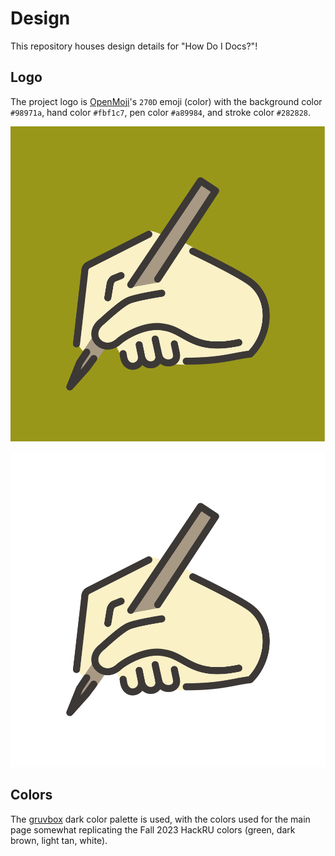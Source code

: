 # Design

This repository houses design details for "How Do I Docs?"!

## Logo

The project logo is [OpenMoji](https://openmoji.)'s `270D` emoji (color) with the background color `#98971a`, hand color `#fbf1c7`, pen color `#a89984`, and stroke color `#282828`.

![](https://github.com/how-do-i-docs/design/raw/main/assets/howdoidocs-logo-bg.svg)

![](https://github.com/how-do-i-docs/design/raw/main/assets/howdoidocs-logo-nobg.svg)

## Colors

The [gruvbox](https://github.com/morhetz/gruvbox) dark color palette is used, with the colors used for the main page somewhat replicating the Fall 2023 HackRU colors (green, dark brown, light tan, white).
